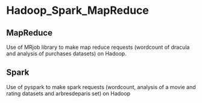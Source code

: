 # Hadoop_Spark_MapReduce

## MapReduce

Use of MRjob library to make map reduce requests (wordcount of dracula and analysis of purchases datasets) on Hadoop. 

## Spark

Use of pyspark to make spark requests (wordcount, analysis of a movie and rating datasets and arbresdeparis set) on Hadoop
